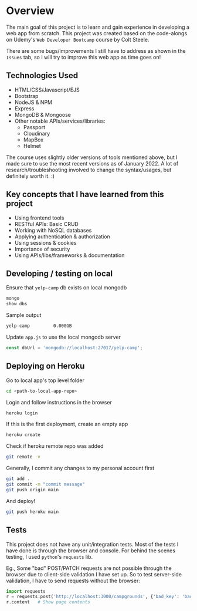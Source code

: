 # Overview

The main goal of this project is to learn and gain experience in developing a web app from scratch. This project was created based on the code-alongs on Udemy's `Web Developer Bootcamp` course by Colt Steele.

There are some bugs/improvements I still have to address as shown in the `Issues` tab, so I will try to improve this web app as time goes on!

## Technologies Used

- HTML/CSS/Javascript/EJS
- Bootstrap
- NodeJS & NPM
- Express
- MongoDB & Mongoose
- Other notable APIs/services/libraries:
  - Passport
  - Cloudinary
  - MapBox
  - Helmet

The course uses slightly older versions of tools mentioned above, but I made sure to use the most recent versions as of January 2022. A lot of research/troubleshooting involved to change the syntax/usages, but definitely worth it. :)

## Key concepts that I have learned from this project

- Using frontend tools
- RESTful APIs: Basic CRUD
- Working with NoSQL databases
- Applying authentication & authorization
- Using sessions & cookies
- Importance of security
- Using APIs/libs/frameworks & documentation

## Developing / testing on local

Ensure that `yelp-camp` db exists on local mongodb

```bash
mongo
show dbs
```

Sample output

```bash
yelp-camp         0.000GB
```

Update `app.js` to use the local mongodb server

```javascript
const dbUrl = 'mongodb://localhost:27017/yelp-camp';
```

## Deploying on Heroku

Go to local app's top level folder

```bash
cd <path-to-local-app-repo>
```

Login and follow instructions in the browser

```bash
heroku login
```

If this is the first deployment, create an empty app

```bash
heroku create
```

Check if heroku remote repo was added

```bash
git remote -v
```

Generally, I commit any changes to my personal account first

```bash
git add .
git commit -m "commit message"
git push origin main
```

And deploy!

```bash
git push heroku main
```

## Tests

This project does not have any unit/integration tests. Most of the tests I have done is through the browser and console. For behind the scenes testing, I used `python`'s `requests` lib.

Eg., Some "bad" POST/PATCH requests are not possible through the browser due to client-side validation I have set up. So to test server-side validation, I have to send requests without the browser:

```python
import requests
r = requests.post('http://localhost:3000/campgrounds', {'bad_key': 'bad_value'})
r.content   # Show page contents
```
